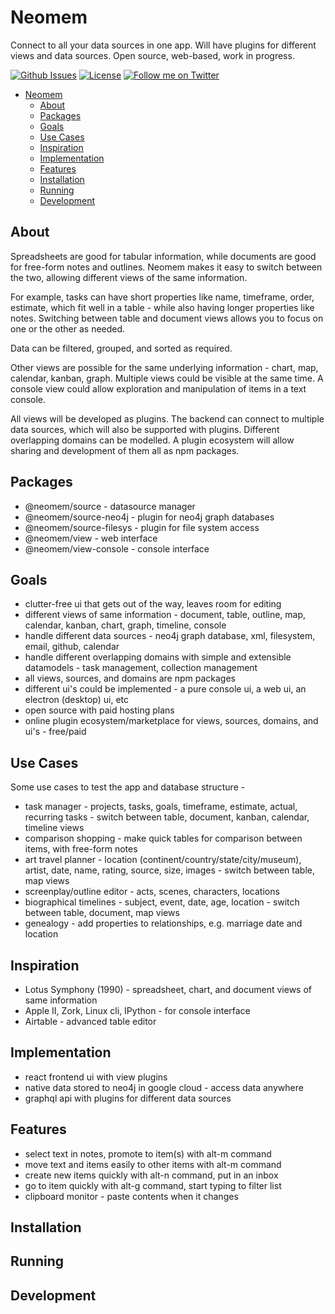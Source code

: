 # Neomem

Connect to all your data sources in one app. Will have plugins for different views and data sources. Open source, web-based, work in progress.

[![Github Issues](https://img.shields.io/github/issues/bburns/Neomem.svg)](https://github.com/bburns/Neomem/issues)
[![License](https://img.shields.io/github/license/bburns/Neomem.svg)]()
[![Follow me on Twitter](https://img.shields.io/twitter/follow/bburnskm.svg?label=Twitter&style=flat&color=blue)](https://twitter.com/bburnskm)

<!-- [![lerna](https://img.shields.io/badge/maintained%20with-lerna-cc00ff.svg)](https://lerna.js.org/) -->
<!-- [![Github code size in bytes](https://img.shields.io/github/languages/code-size/bburns/Neomem.svg)]() -->
<!-- [![Standard JavaScript](https://img.shields.io/badge/code_style-standard-brightgreen.svg)](https://standardjs.com) -->
<!-- <a href="https://codecov.io/gh/bburns/neomem"><img alt="Codecov Coverage Status" src="https://img.shields.io/Neomem/c/github/bburns/Neomem.svg?style=flat"></a> -->
<!-- <a href="https://www.npmjs.com/package/neomem"><img alt="npm version" src="https://img.shields.io/npm/v/Neomem.svg?style=flat-square"></a> -->
<!-- <a href="https://www.npmjs.com/package/neomem"><img alt="weekly downloads from npm" src="https://img.shields.io/npm/dw/Neomem.svg?style=flat-square"></a> -->
<!-- <a href="https://gitter.im/bburns/Neomem"><img alt="Chat on Gitter" src="https://img.shields.io/gitter/room/bburns/prettier.svg"></a> -->
<!-- [![Formatted with Prettier](https://img.shields.io/badge/code_style-prettier-ff69b4.svg)](https://github.com/prettier/prettier) -->

- [Neomem](#neomem)
  - [About](#about)
  - [Packages](#packages)
  - [Goals](#goals)
  - [Use Cases](#use-cases)
  - [Inspiration](#inspiration)
  - [Implementation](#implementation)
  - [Features](#features)
  - [Installation](#installation)
  - [Running](#running)
  - [Development](#development)

## About

Spreadsheets are good for tabular information, while documents are good for free-form notes and outlines. Neomem makes it easy to switch between the two, allowing different views of the same information.

For example, tasks can have short properties like name, timeframe, order, estimate, which fit well in a table - while also having longer properties like notes. Switching between table and document views allows you to focus on one or the other as needed.

Data can be filtered, grouped, and sorted as required.

Other views are possible for the same underlying information - chart, map, calendar, kanban, graph. Multiple views could be visible at the same time. A console view could allow exploration and manipulation of items in a text console.

All views will be developed as plugins. The backend can connect to multiple data sources, which will also be supported with plugins. Different overlapping domains can be modelled. A plugin ecosystem will allow sharing and development of them all as npm packages.

## Packages

- @neomem/source - datasource manager
- @neomem/source-neo4j - plugin for neo4j graph databases
- @neomem/source-filesys - plugin for file system access
- @neomem/view - web interface
- @neomem/view-console - console interface

## Goals

- clutter-free ui that gets out of the way, leaves room for editing
- different views of same information - document, table, outline, map, calendar, kanban, chart, graph, timeline, console
- handle different data sources - neo4j graph database, xml, filesystem, email, github, calendar
- handle different overlapping domains with simple and extensible datamodels - task management, collection management
- all views, sources, and domains are npm packages
- different ui's could be implemented - a pure console ui, a web ui, an electron (desktop) ui, etc
- open source with paid hosting plans
- online plugin ecosystem/marketplace for views, sources, domains, and ui's - free/paid

## Use Cases

Some use cases to test the app and database structure -

- task manager - projects, tasks, goals, timeframe, estimate, actual, recurring tasks - switch between table, document, kanban, calendar, timeline views
- comparison shopping - make quick tables for comparison between items, with free-form notes
- art travel planner - location (continent/country/state/city/museum), artist, date, name, rating, source, size, images - switch between table, map views
- screenplay/outline editor - acts, scenes, characters, locations
- biographical timelines - subject, event, date, age, location - switch between table, document, map views
- genealogy - add properties to relationships, e.g. marriage date and location

## Inspiration

- Lotus Symphony (1990) - spreadsheet, chart, and document views of same information
- Apple II, Zork, Linux cli, IPython - for console interface
- Airtable - advanced table editor

## Implementation

- react frontend ui with view plugins
- native data stored to neo4j in google cloud - access data anywhere
- graphql api with plugins for different data sources

## Features

- select text in notes, promote to item(s) with alt-m command
- move text and items easily to other items with alt-m command
- create new items quickly with alt-n command, put in an inbox
- go to item quickly with alt-g command, start typing to filter list
- clipboard monitor - paste contents when it changes

## Installation

## Running

## Development
